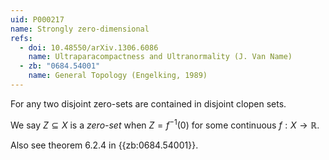 ```yaml
---
uid: P000217
name: Strongly zero-dimensional
refs:
  - doi: 10.48550/arXiv.1306.6086
    name: Ultraparacompactness and Ultranormality (J. Van Name)
  - zb: "0684.54001"
    name: General Topology (Engelking, 1989)
---
```


For any two disjoint zero-sets are contained in disjoint clopen sets.

We say $Z\subseteq X$ is a *zero-set* when $Z = f^{-1}(0)$ for some continuous $f:X\to\mathbb{R}$.

Also see theorem 6.2.4 in {{zb:0684.54001}}.
